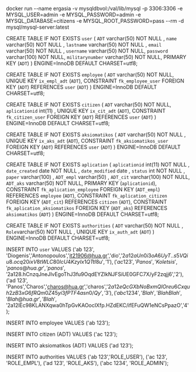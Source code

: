 docker run --name ergasia -v mysqldbvol:/val/lib/mysql -p 3306:3306 -e MYSQL_USER=admin -e MYSQL_PASSWORD=admin -e MYSQL_DATABASE=citizens -e MYSQL_ROOT_PASSWORD=pass --rm -d mysql/mysql-server:latest

CREATE TABLE IF NOT EXISTS `user` (
`ADT` varchar(50) NOT NULL ,
`name` varchar(50) NOT NULL ,
`lastname` varchar(50) NOT NULL ,
`email` varchar(50) NOT NULL ,
`username` varchar(50) NOT NULL,
`password` varchar(100) NOT NULL,
`militarynumber` varchar(50) NOT NULL,
PRIMARY KEY (`ADT`)
) ENGINE=InnoDB DEFAULT CHARSET=utf8;


CREATE TABLE IF NOT EXISTS `employee` (
`ADT` varchar(50) NOT NULL,
UNIQUE KEY `ix_empl_adt` (`ADT`),
CONSTRAINT `fk_employee_user` FOREIGN KEY (`ADT`) REFERENCES `user` (`ADT`)
) ENGINE=InnoDB DEFAULT CHARSET=utf8;

CREATE TABLE IF NOT EXISTS `citizen` (
`ADT` varchar(50) NOT NULL,
`aplicationid` int(11) ,
UNIQUE KEY `ix_cit_adt` (`ADT`),
CONSTRAINT `fk_citizen_user` FOREIGN KEY (`ADT`) REFERENCES `user` (`ADT`)
) ENGINE=InnoDB DEFAULT CHARSET=utf8;

CREATE TABLE IF NOT EXISTS `aksiomatikos` (
`ADT` varchar(50) NOT NULL ,
UNIQUE KEY `ix_aks_adt` (`ADT`),
CONSTRAINT `fk_aksiomatikos_user` FOREIGN KEY (`ADT`) REFERENCES `user` (`ADT`)
) ENGINE=InnoDB DEFAULT CHARSET=utf8;

CREATE TABLE IF NOT EXISTS `aplication` (
`aplicationid` int(11) NOT NULL ,
`date_created` date NOT NULL ,
`date_modified` date ,
`status` int NOT NULL ,
`paper` varchar(100)  ,
`ADT_empl` varchar(50) ,
`ADT_cit` varchar(100) NOT NULL,
`ADT_aks` varchar(50) NOT NULL,
PRIMARY KEY (`aplicationid`),
CONSTRAINT `fk_aplication_employee` FOREIGN KEY (`ADT_empl`) REFERENCES `employee` (`ADT`),
CONSTRAINT `fk_aplication_citizen` FOREIGN KEY (`ADT_cit`) REFERENCES `citizen` (`ADT`),
CONSTRAINT `fk_aplication_aksiomatikos` FOREIGN KEY (`ADT_aks`) REFERENCES `aksiomatikos` (`ADT`)
) ENGINE=InnoDB DEFAULT CHARSET=utf8;


CREATE TABLE IF NOT EXISTS `authorities` (
`ADT` varchar(50) NOT NULL ,
`Role`varchar(50) NOT NULL ,
UNIQUE KEY `ix_auth_adt` (`ADT`)
) ENGINE=InnoDB DEFAULT CHARSET=utf8;

INSERT INTO `user` VALUES
('ab 123', 'Diogenis','Antonopoulos','it21906@hua.gr','dio','$2a$12$aUn0i3oA6UyT..s5VQiu8.ocq20ixV8tWLC80lcU4KzyIx1QTtI8u','1'), 
('ac 123', 'Panos','Koletsis','panos@hua.gr','panos','$2a$12$8.hCnzqJneJIvEgoThJ3fu9OqdEYZlkNJFSiUE0GFC7X/yF2zqjj6','2'),        
('ad 123', 'Panos','Charos','charos@hua.gr','charos','$2a$12$eQcGXbNoBxmQIOreu6Cxquh2zB3xG6fRQm0Z45yi3fPTF4asn0/Qy','3'),       
('abc 1234', 'Blah','BlahBlah','Blah@hua.gr','Blah','$2a$12$lEc98KLANXqwa0hTpGvKAOocIXfp.HZdEKC/ifEFuQW1eNCsPpazO','4');         

INSERT INTO employee VALUES
('ab 123');


INSERT INTO citizen (ADT) VALUES
('ac 123');

INSERT INTO aksiomatikos (ADT) VALUES
('ad 123');

INSERT INTO authorities VALUES
('ab 123','ROLE_USER'),
('ac 123', 'ROLE_EMPL'),
('ad 123', 'ROLE_AKS'),
('abc 1234', 'ROLE_ADMIN');
